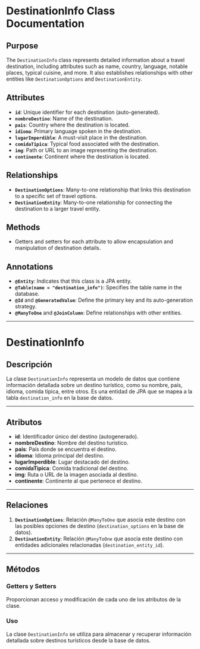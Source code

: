 # DestinationInfo Class Documentation

## Purpose
The `DestinationInfo` class represents detailed information about a travel destination, including attributes such as name, country, language, notable places, typical cuisine, and more. It also establishes relationships with other entities like `DestinationOptions` and `DestinationEntity`.

## Attributes

- **`id`**: Unique identifier for each destination (auto-generated).
- **`nombreDestino`**: Name of the destination.
- **`pais`**: Country where the destination is located.
- **`idioma`**: Primary language spoken in the destination.
- **`lugarImperdible`**: A must-visit place in the destination.
- **`comidaTipica`**: Typical food associated with the destination.
- **`img`**: Path or URL to an image representing the destination.
- **`continente`**: Continent where the destination is located.

## Relationships

- **`DestinationOptions`**: Many-to-one relationship that links this destination to a specific set of travel options.
- **`DestinationEntity`**: Many-to-one relationship for connecting the destination to a larger travel entity.

## Methods

- Getters and setters for each attribute to allow encapsulation and manipulation of destination details.

## Annotations

- **`@Entity`**: Indicates that this class is a JPA entity.
- **`@Table(name = "destination_info")`**: Specifies the table name in the database.
- **`@Id`** and **`@GeneratedValue`**: Define the primary key and its auto-generation strategy.
- **`@ManyToOne`** and **`@JoinColumn`**: Define relationships with other entities.

----

# DestinationInfo

## **Descripción**
La clase `DestinationInfo` representa un modelo de datos que contiene información detallada sobre un destino turístico, como su nombre, país, idioma, comida típica, entre otros. Es una entidad de JPA que se mapea a la tabla `destination_info` en la base de datos.

---

## **Atributos**
- **id**: Identificador único del destino (autogenerado).
- **nombreDestino**: Nombre del destino turístico.
- **pais**: País donde se encuentra el destino.
- **idioma**: Idioma principal del destino.
- **lugarImperdible**: Lugar destacado del destino.
- **comidaTipica**: Comida tradicional del destino.
- **img**: Ruta o URL de la imagen asociada al destino.
- **continente**: Continente al que pertenece el destino.

---

## **Relaciones**
1. **`DestinationOptions`**: Relación `@ManyToOne` que asocia este destino con las posibles opciones de destino (`destination_options` en la base de datos).
2. **`DestinationEntity`**: Relación `@ManyToOne` que asocia este destino con entidades adicionales relacionadas (`destination_entity_id`).

---

## **Métodos**
### **Getters y Setters**
Proporcionan acceso y modificación de cada uno de los atributos de la clase.

### **Uso**
La clase `DestinationInfo` se utiliza para almacenar y recuperar información detallada sobre destinos turísticos desde la base de datos.
